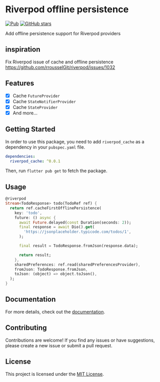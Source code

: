 # Riverpod offline persistence

[![Pub](https://img.shields.io/pub/v/riverpod_cache.svg)](https://pub.dev/packages/riverpod_cache)
[![GitHub stars](https://img.shields.io/github/stars/masreplay/riverpod_cache.svg?style=social)](https://github.com/masreplay/riverpod_cache)

Add offline persistence support for Riverpod providers

## inspiration
Fix Riverpod issue of cache and offline persistence  https://github.com/rrousselGit/riverpod/issues/1032

## Features
- [x] Cache `FutureProvider` 
- [x] Cache `StateNotifierProvider`
- [x] Cache `StateProvider`
- [x] And more...

## Getting Started

In order to use this package, you need to add `riverpod_cache` as a dependency in your `pubspec.yaml` file.

```yaml
dependencies:
  riverpod_cache: ^0.0.1
```

Then, run `flutter pub get` to fetch the package.

## Usage

```dart
@riverpod
Stream<TodoResponse> todo(TodoRef ref) {
  return ref.cacheFirstOfflinePersistence(
    key: 'todo',
    future: () async {
      await Future.delayed(const Duration(seconds: 2));
      final response = await Dio().get(
        'https://jsonplaceholder.typicode.com/todos/1',
      );

      final result = TodoResponse.fromJson(response.data);

      return result;
    },
    sharedPreferences: ref.read(sharedPreferencesProvider),
    fromJson: TodoResponse.fromJson,
    toJson: (object) => object.toJson(),
  );
}
```
## Documentation

For more details, check out the [documentation](https://pub.dev/documentation/riverpod_cache/latest/).

## Contributing

Contributions are welcome! If you find any issues or have suggestions, please create a new issue or submit a pull request.

## License

This project is licensed under the [MIT License](./LICENSE).
